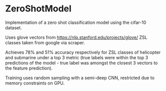 # ZeroShotModel

Implementation of a zero shot classification model using the cifar-10 dataset.

Uses glove vectors from https://nlp.stanford.edu/projects/glove/
ZSL classes taken from google via scraper.

Achieves 78% and 51% accuracy respectively for ZSL classes of helicopter and submarine under a top 3 metric (true labels were within the top 3 predictions of the model - true label was amongst the closest 3 vectors to the feature prediction).

Training uses random sampling with a semi-deep CNN, restricted due to memory constraints on GPU.
